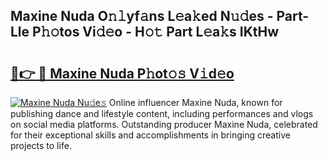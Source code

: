 ## Maxine Nuda O𝚗𝚕yf𝚊ns L𝚎a𝚔ed N𝚞𝚍es - Part-Lle P𝚑𝚘tos Vi𝚍𝚎o - H𝚘𝚝 Part L𝚎a𝚔s IKtHw

# <h2><a href="http://kf4eyap.oniu.top/?m=Maxine+Nuda">🔗👉 🔴 Maxine Nuda P𝚑ot𝚘𝚜 V𝚒d𝚎o</a></h2>

[![Maxine Nuda Nu𝚍e𝚜](https://i.imgur.com/0qMVB7G.gif)](http://kf4eyap.oniu.top/?m=Maxine+Nuda)
Online influencer Maxine Nuda, known for publishing dance and lifestyle content, including performances and vlogs on social media platforms. Outstanding producer Maxine Nuda, celebrated for their exceptional skills and accomplishments in bringing creative projects to life.  
